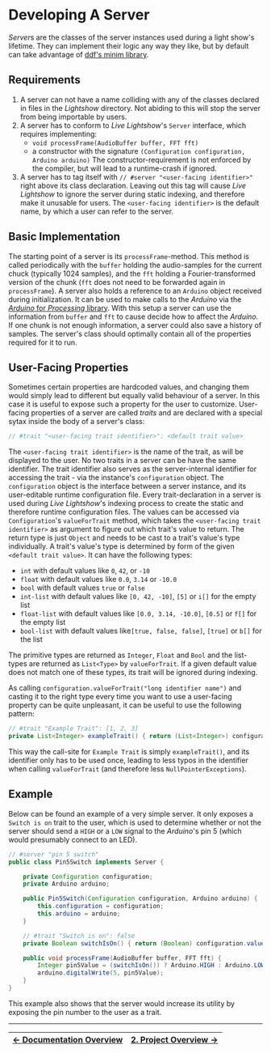 
# Developing A Server

*Server*s are the classes of the server instances used during a light show's lifetime. They can implement their logic any way they like, but by default can take advantage of [ddf's minim library](https://github.com/ddf/Minim).

## Requirements

1. A server can not have a name colliding with any of the classes declared in files in the _Lightshow_ directory. Not abiding to this will stop the server from being importable by users.
2. A server has to conform to _Live Lightshow_'s `Server` interface, which requires implementing:
	* `void processFrame(AudioBuffer buffer, FFT fft)`
	* a constructor with the signature `(Configuration configuration, Arduino arduino)`
The constructor-requirement is not enforced by the compiler, but will lead to a runtime-crash if ignored.
3. A server has to tag itself with `// #server "<user-facing identifier>"` right above its class declaration. Leaving out this tag will cause _Live Lightshow_ to ignore the server during static indexing, and therefore make it unusable for users. The `<user-facing identifier>` is the default name, by which a user can refer to the server.

## Basic Implementation

The starting point of a server is its `processFrame`-method. This method is called periodically with the `buffer` holding the audio-samples for the current chuck (typically 1024 samples), and the `fft` holding a Fourier-transformed version of the chunk (`fft` does not need to be forwarded again in `processFrame`). A server also holds a reference to an `Arduino` object received during initialization. It can be used to make calls to the _Arduino_ via the [_Arduino_ for _Processing_ library](https://playground.arduino.cc/Interfacing/Processing/).
With this setup a server can use the information from `buffer` and `fft` to cause decide how to affect the _Arduino_. If one chunk is not enough information, a server could also save a history of samples. The server's class should optimally contain all of the properties required for it to run.

## User-Facing Properties

Sometimes certain properties are hardcoded values, and changing them would simply lead to different but equally valid behaviour of a server. In this case it is useful to expose such a property for the user to customize. User-facing properties of a server are called _traits_ and are declared with a special sytax inside the body of a server's class:

```java
// #trait "<user-facing trait identifier>": <default trait value>
```

The `<user-facing trait identifier>` is the name of the trait, as will be displayed to the user. No two traits in a server can be have the same identifier. The trait identifier also serves as the server-internal identifier for accessing the trait - via the instance's `configuration` object. The `configuration` object is the interface between a server instance, and its user-editable runtime configuration file. Every trait-declaration in a server is used during _Live Lightshow_'s indexing process to create the static and therefore runtime configuration files. The values can be accessed via `Configuration`'s `valueForTrait` method, which takes the `<user-facing trait identifier>` as argument to figure out which trait's value to return. The return type is just `Object` and needs to be cast to a trait's value's type individually. A trait's value's type is determined by form of the given `<default trait value>`. It can have the following types:
* `int` with default values like `0`, `42`, or `-10`
* `float` with default values like `0.0`, `3.14` or `-10.0`
* `bool`	with default values `true` or `false`
* `int-list` with default values like `[0, 42, -10]`, `[5]` or `i[]` for the empty list
*  `float-list` with default values like `[0.0, 3.14, -10.0]`, `[0.5]` or `f[]` for the empty list
* `bool-list` with default values like`[true, false, false]`, `[true]` or `b[]` for the list

The primitive types are returned as `Integer`, `Float` and `Bool` and the list-types are returned as `List<Type>` by `valueForTrait`.
If a given default value does not match one of these types, its trait will be ignored during indexing.

As calling `configuration.valueForTrait("long identifier name")` and casting it to the right type every time you want to use a user-facing property can be quite unpleasant, it can be useful to use the following pattern:

```java
// #trait "Example Trait": [1, 2, 3]
private List<Integer> exampleTrait() { return (List<Integer>) configuration.valueForTrait("Example Trait"); }
```

This way the call-site for `Example Trait` is simply `exampleTrait()`, and its identifier only has to be used once, leading to less typos in the identifier when calling `valueForTrait` (and therefore less `NullPointerExceptions`).

## Example

Below can be found an example of a very simple server. It only exposes a `Switch is on` trait to the user, which is used to determine whether or not the server should send a `HIGH` or a `LOW` signal to the _Arduino_'s pin 5 (which would presumably connect to an LED).

```java
// #server "pin 5 switch"
public class Pin5Switch implements Server {

	private Configuration configuration;
	private Arduino arduino;

	public Pin5Switch(Configuration configuration, Arduino arduino) {
		this.configuration = configuration;
		this.arduino = arduino;
	}

	// #trait "Switch is on": false
	private Boolean switchIsOn() { return (Boolean) configuration.valueForTrait("Switch is on"); }

	public void processFrame(AudioBuffer buffer, FFT fft) {
		Integer pin5Value = (switchIsOn()) ? Arduino.HIGH : Arduino.LOW;
		arduino.digitalWrite(5, pin5Value);
	}
}
```

This example also shows that the server would increase its utility by exposing the pin number to the user as a trait.

---

| [← Documentation Overview](..) | [2. Project Overview →](2.%20Project%20Overview.md) |
| - | - |
